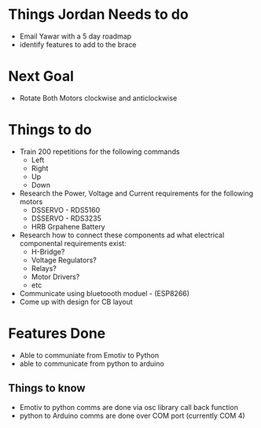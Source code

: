 # Things Jordan Needs to do
* Email Yawar with a 5 day roadmap
* identify features to add to the brace

# Next Goal
* Rotate Both Motors clockwise and anticlockwise


# Things to do
* Train 200 repetitions for the following commands
  * Left
  * Right
  * Up 
  * Down
* Research the Power, Voltage and Current requirements for the following motors
  * DSSERVO - RDS5160
  * DSSERVO - RDS3235
  * HRB Grpahene Battery 
* Research how to connect these components ad what electrical componental requirements exist:
  * H-Bridge?
  * Voltage Regulators?
  * Relays?
  * Motor Drivers?
  * etc
* Communicate using bluetoooth moduel - (ESP8266)
* Come up with design for CB layout


# Features Done
* Able to communiate from Emotiv to Python
* able to communicate from python to arduino



## Things to know
* Emotiv to python comms are done via osc library call back function
* python to Arduino comms are done over COM port (currently COM 4)